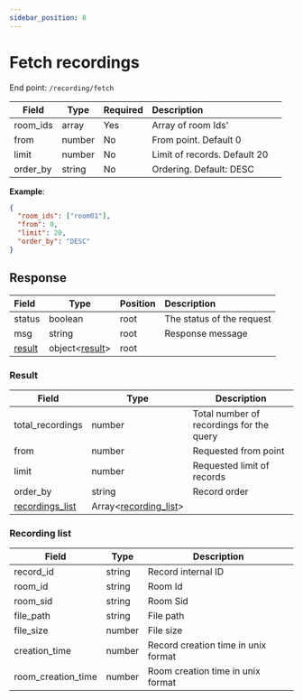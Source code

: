 ```yaml
---
sidebar_position: 8
---
```

# Fetch recordings

End point: `/recording/fetch`


| Field    | Type   | Required | Description                  |   |
| ---------- | -------- | ---------- | :----------------------------- | --- |
| room_ids | array  | Yes      | Array of room Ids'           |   |
| from     | number | No       | From point. Default 0        |   |
| limit    | number | No       | Limit of records. Default 20 |   |
| order_by | string | No       | Ordering. Default: DESC      |   |

**Example**:

```json
{
  "room_ids": ["room01"],
  "from": 0,
  "limit": 20,
  "order_by": "DESC"
}
```

## Response


| Field             | Type    | Position | Description               |
| :------------------ | --------- | ---------- | :-------------------------- |
| status            | boolean | root     | The status of the request |
| msg               | string  | root     | Response message          |
| [result](#result) | object<[result](#result)>  | root     |                           |

### Result


| Field                               | Type                   | Description                              |
| ------------------------------------- | ------------------------ | ------------------------------------------ |
| total_recordings                    | number                 | Total number of recordings for the query |
| from                                | number                 | Requested from point                     |
| limit                               | number                 | Requested limit of records               |
| order_by                            | string                 | Record order                             |
| [recordings_list](#recording-list) | Array<[recording_list](#recording-list)> |                                          |

### Recording list


| Field              | Type   | Description                         |
| -------------------- | -------- | ------------------------------------- |
| record_id          | string | Record internal ID                  |
| room_id            | string | Room Id                             |
| room_sid           | string | Room Sid                            |
| file_path          | string | File path                           |
| file_size          | number | File size                           |
| creation_time      | number | Record creation time in unix format |
| room_creation_time | number | Room creation time in unix format   |

